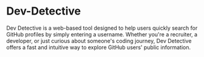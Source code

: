 # Dev-Detective
Dev Detective is a web-based tool designed to help users quickly search for GitHub profiles by simply entering a username. Whether you're a recruiter, a developer, or just curious about someone's coding journey, Dev Detective offers a fast and intuitive way to explore GitHub users' public information.
